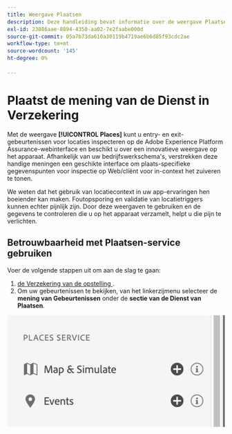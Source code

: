 ```yaml
---
title: Weergave Plaatsen
description: Deze handleiding bevat informatie over de weergave Plaatsen in Adobe Experience Platform Assurance.
exl-id: 23086aae-8894-4350-aa02-7e2faabe000d
source-git-commit: 05a7b73da610a30119b4719ae6b6d85f93cdc2ae
workflow-type: tm+mt
source-wordcount: '145'
ht-degree: 0%

---
```


# Plaatst de mening van de Dienst in Verzekering

Met de weergave **[!UICONTROL Places]** kunt u entry- en exit-gebeurtenissen voor locaties inspecteren op de Adobe Experience Platform Assurance-webinterface en beschikt u over een innovatieve weergave op het apparaat. Afhankelijk van uw bedrijfswerkschema&#39;s, verstrekken deze handige meningen een geschikte interface om plaats-specifieke gegevenspunten voor inspectie op Web/cliënt voor in-context het zuiveren te tonen.

We weten dat het gebruik van locatiecontext in uw app-ervaringen hen boeiender kan maken. Foutopsporing en validatie van locatietriggers kunnen echter pijnlijk zijn. Door deze weergaven te gebruiken en de gegevens te controleren die u op het apparaat verzamelt, helpt u die pijn te verlichten.

## Betrouwbaarheid met Plaatsen-service gebruiken

Voer de volgende stappen uit om aan de slag te gaan:

1. [ de Verzekering van de opstelling ](../tutorials/implement-assurance.md).
2. Om uw gebeurtenissen te bekijken, van het linkerzijmenu selecteer de **mening van Gebeurtenissen** onder de **sectie van de Dienst van Plaatsen**.

![](./images/places-service/places-view.png)
